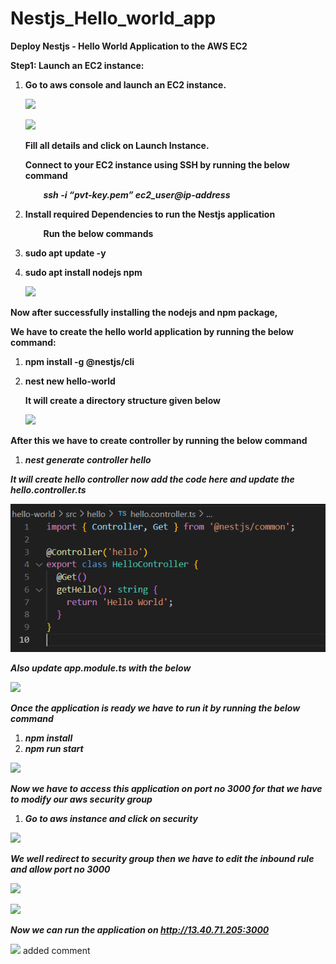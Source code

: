 # Nestjs_Hello_world_app


**Deploy Nestjs - Hello World Application to the AWS EC2**

**Step1: Launch an EC2 instance:**

1. **Go to aws console and launch an EC2 instance.**

   ![](./images/Aspose.Words.ffea9bb8-7fa9-4911-b817-dbd62957f267.001.png)

   ![](./images/Aspose.Words.ffea9bb8-7fa9-4911-b817-dbd62957f267.002.png)

   **Fill all details and click on Launch Instance.** 

   **Connect to your EC2 instance using SSH by running the below command**

   `	`***ssh -i “pvt-key.pem” ec2\_user@ip-address***

1. **Install required Dependencies to run the Nestjs application**

   `	`**Run the below commands** 

1. **sudo apt update -y**
1. **sudo apt install nodejs npm**

   ![](./images/Aspose.Words.ffea9bb8-7fa9-4911-b817-dbd62957f267.003.png)

**Now after successfully installing the nodejs and npm package,** 

**We have to create the hello world application by running the below command:**

1. **npm install -g @nestjs/cli**
1. **nest new hello-world**

   **It will create a directory structure given below**

   ![](./images/Aspose.Words.ffea9bb8-7fa9-4911-b817-dbd62957f267.004.png)

**After this we have to create controller by running the below command**

1. ***nest generate controller hello***

***It will create hello controller now add the code here and update the hello.controller.ts***

![](./images/Aspose.Words.ffea9bb8-7fa9-4911-b817-dbd62957f267.005.png)

***Also update app.module.ts with the below***

![](./images/Aspose.Words.ffea9bb8-7fa9-4911-b817-dbd62957f267.006.png)

***Once the application is ready we have to run it by running the below command***

1. ***npm install***
1. ***npm run start***

![](./images/Aspose.Words.ffea9bb8-7fa9-4911-b817-dbd62957f267.007.png)

***Now we have to access this application on port no 3000 for that we have to modify our aws security group***

1. ***Go to aws instance and click on security*** 

![](./images/Aspose.Words.ffea9bb8-7fa9-4911-b817-dbd62957f267.008.png)

***We well redirect to security group then we have to edit the inbound rule and allow port no 3000***

![](./images/Aspose.Words.ffea9bb8-7fa9-4911-b817-dbd62957f267.009.png)

![](./images/Aspose.Words.ffea9bb8-7fa9-4911-b817-dbd62957f267.010.png)

***Now we can run the application on http://13.40.71.205:3000***

![](./images/Aspose.Words.ffea9bb8-7fa9-4911-b817-dbd62957f267.011.png)
added comment

